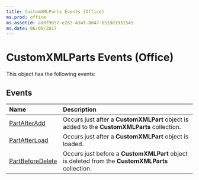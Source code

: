 ```yaml
---
title: CustomXMLParts Events (Office)
ms.prod: office
ms.assetid: ad8f9657-e282-434f-8d47-b52dd1931545
ms.date: 06/08/2017
---
```



# CustomXMLParts Events (Office)
This object has the following events:

## Events



|**Name**|**Description**|
|:-----|:-----|
|[PartAfterAdd](customxmlparts-partafteradd-event-office.md)|Occurs just after a **CustomXMLPart** object is added to the **CustomXMLParts** collection.|
|[PartAfterLoad](customxmlparts-partafterload-event-office.md)|Occurs just after a **CustomXMLPart** object is loaded.|
|[PartBeforeDelete](customxmlparts-partbeforedelete-event-office.md)|Occurs just before a **CustomXMLPart** object is deleted from the **CustomXMLParts** collection.|

